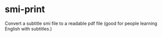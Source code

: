 smi-print
=========

Convert a subtitle smi file to a readable pdf file (good for people learning English with subtitles.)
